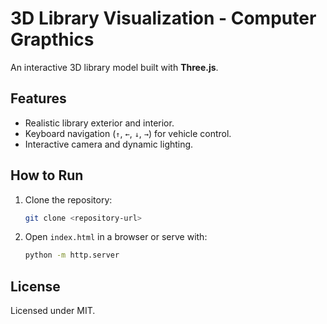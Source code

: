 # 3D Library Visualization - Computer Grapthics

An interactive 3D library model built with **Three.js**.

## Features
- Realistic library exterior and interior.
- Keyboard navigation (`↑`, `←`, `↓`, `→`) for vehicle control.
- Interactive camera and dynamic lighting.

## How to Run
1. Clone the repository:
   ```bash
   git clone <repository-url>
   ```
2. Open `index.html` in a browser or serve with:
   ```bash
   python -m http.server
   ```

## License
Licensed under MIT.
